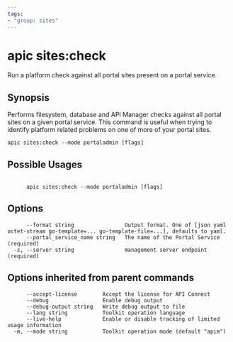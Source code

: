 ```yaml
---
tags:
- "group: sites"
---
```

# apic sites:check

Run a platform check against all portal sites present on a portal service.

## Synopsis

Performs filesystem, database and API Manager checks against all portal sites on a given portal service. This command is useful when trying to identify platform related problems on one of more of your portal sites.

```
apic sites:check --mode portaladmin [flags]
```

## Possible Usages

```

      apic sites:check --mode portaladmin [flags]

```

## Options

```
      --format string                Output format. One of [json yaml octet-stream go-template=... go-template-file=...], defaults to yaml.
      --portal_service_name string   The name of the Portal Service (required)
  -s, --server string                management server endpoint (required)
```

## Options inherited from parent commands

```
      --accept-license        Accept the license for API Connect
      --debug                 Enable debug output
      --debug-output string   Write debug output to file
      --lang string           Toolkit operation language
      --live-help             Enable or disable tracking of limited usage information
  -m, --mode string           Toolkit operation mode (default "apim")
```
